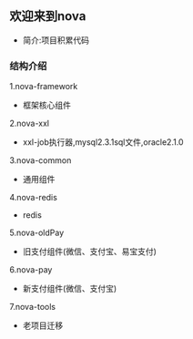 ## 欢迎来到nova
* 简介:项目积累代码

### 结构介绍
1.nova-framework
* 框架核心组件

2.nova-xxl
* xxl-job执行器,mysql2.3.1sql文件,oracle2.1.0

3.nova-common
* 通用组件

4.nova-redis
* redis

5.nova-oldPay
* 旧支付组件(微信、支付宝、易宝支付)

6.nova-pay
* 新支付组件(微信、支付宝)

7.nova-tools
* 老项目迁移


